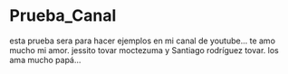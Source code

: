 # Prueba_Canal
esta prueba sera para hacer ejemplos en mi canal de youtube... te amo mucho mi amor. jessito tovar moctezuma y Santiago rodríguez tovar. los ama mucho papá...
